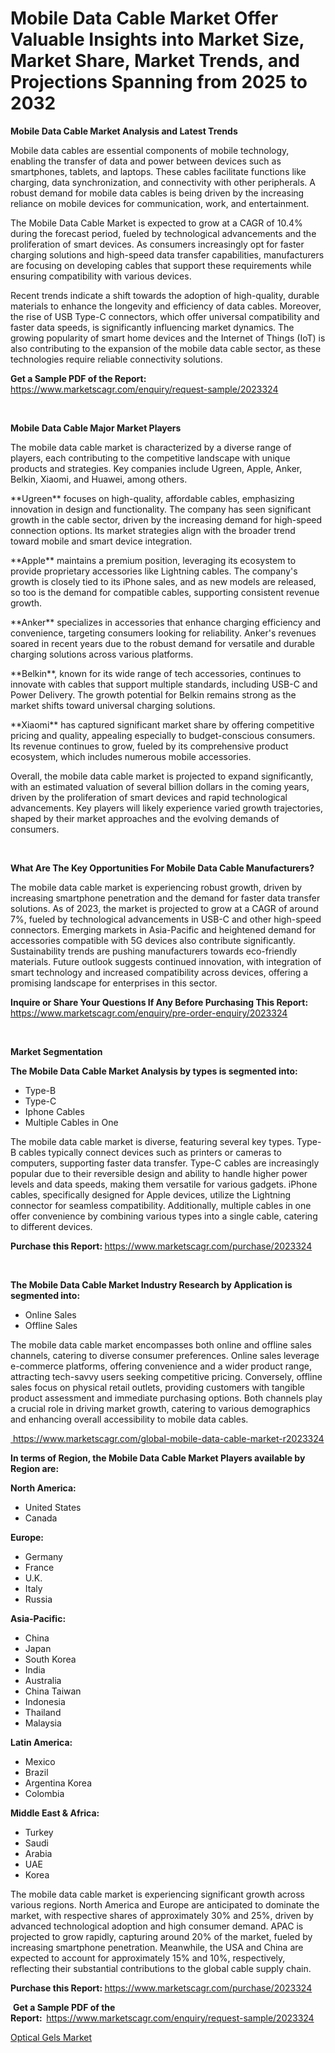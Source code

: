 <p><h1>Mobile Data Cable Market Offer Valuable Insights into Market Size, Market Share, Market Trends, and Projections Spanning from 2025 to 2032</h1></p><p><strong>Mobile Data Cable Market Analysis and Latest Trends</strong></p>
<p><p>Mobile data cables are essential components of mobile technology, enabling the transfer of data and power between devices such as smartphones, tablets, and laptops. These cables facilitate functions like charging, data synchronization, and connectivity with other peripherals. A robust demand for mobile data cables is being driven by the increasing reliance on mobile devices for communication, work, and entertainment.</p><p>The Mobile Data Cable Market is expected to grow at a CAGR of 10.4% during the forecast period, fueled by technological advancements and the proliferation of smart devices. As consumers increasingly opt for faster charging solutions and high-speed data transfer capabilities, manufacturers are focusing on developing cables that support these requirements while ensuring compatibility with various devices.</p><p>Recent trends indicate a shift towards the adoption of high-quality, durable materials to enhance the longevity and efficiency of data cables. Moreover, the rise of USB Type-C connectors, which offer universal compatibility and faster data speeds, is significantly influencing market dynamics. The growing popularity of smart home devices and the Internet of Things (IoT) is also contributing to the expansion of the mobile data cable sector, as these technologies require reliable connectivity solutions.</p></p>
<p><strong>Get a Sample PDF of the Report:&nbsp;</strong> <a href="https://www.marketscagr.com/enquiry/request-sample/2023324?utm_campaign=2110&utm_medium=2&utm_source=Github&utm_content=ia&utm_term=06042025&utm_id=mobile-data-cable">https://www.marketscagr.com/enquiry/request-sample/2023324</a></p>
<p>&nbsp;</p>
<p><strong>Mobile Data Cable Major Market Players</strong></p>
<p><p>The mobile data cable market is characterized by a diverse range of players, each contributing to the competitive landscape with unique products and strategies. Key companies include Ugreen, Apple, Anker, Belkin, Xiaomi, and Huawei, among others. </p><p>**Ugreen** focuses on high-quality, affordable cables, emphasizing innovation in design and functionality. The company has seen significant growth in the cable sector, driven by the increasing demand for high-speed connection options. Its market strategies align with the broader trend toward mobile and smart device integration.</p><p>**Apple** maintains a premium position, leveraging its ecosystem to provide proprietary accessories like Lightning cables. The company's growth is closely tied to its iPhone sales, and as new models are released, so too is the demand for compatible cables, supporting consistent revenue growth.</p><p>**Anker** specializes in accessories that enhance charging efficiency and convenience, targeting consumers looking for reliability. Anker's revenues soared in recent years due to the robust demand for versatile and durable charging solutions across various platforms.</p><p>**Belkin**, known for its wide range of tech accessories, continues to innovate with cables that support multiple standards, including USB-C and Power Delivery. The growth potential for Belkin remains strong as the market shifts toward universal charging solutions.</p><p>**Xiaomi** has captured significant market share by offering competitive pricing and quality, appealing especially to budget-conscious consumers. Its revenue continues to grow, fueled by its comprehensive product ecosystem, which includes numerous mobile accessories.</p><p>Overall, the mobile data cable market is projected to expand significantly, with an estimated valuation of several billion dollars in the coming years, driven by the proliferation of smart devices and rapid technological advancements. Key players will likely experience varied growth trajectories, shaped by their market approaches and the evolving demands of consumers.</p></p>
<p>&nbsp;</p>
<p><strong>What Are The Key Opportunities For Mobile Data Cable Manufacturers?</strong></p>
<p><p>The mobile data cable market is experiencing robust growth, driven by increasing smartphone penetration and the demand for faster data transfer solutions. As of 2023, the market is projected to grow at a CAGR of around 7%, fueled by technological advancements in USB-C and other high-speed connectors. Emerging markets in Asia-Pacific and heightened demand for accessories compatible with 5G devices also contribute significantly. Sustainability trends are pushing manufacturers towards eco-friendly materials. Future outlook suggests continued innovation, with integration of smart technology and increased compatibility across devices, offering a promising landscape for enterprises in this sector.</p></p>
<p><strong>Inquire or Share Your Questions If Any Before Purchasing This Report:</strong> <a href="https://www.marketscagr.com/enquiry/pre-order-enquiry/2023324?utm_campaign=2110&utm_medium=2&utm_source=Github&utm_content=ia&utm_term=06042025&utm_id=mobile-data-cable">https://www.marketscagr.com/enquiry/pre-order-enquiry/2023324</a></p>
<p>&nbsp;</p>
<p><strong>Market Segmentation</strong></p>
<p><strong>The Mobile Data Cable Market Analysis by types is segmented into:</strong></p>
<p><ul><li>Type-B</li><li>Type-C</li><li>Iphone Cables</li><li>Multiple Cables in One</li></ul></p>
<p><p>The mobile data cable market is diverse, featuring several key types. Type-B cables typically connect devices such as printers or cameras to computers, supporting faster data transfer. Type-C cables are increasingly popular due to their reversible design and ability to handle higher power levels and data speeds, making them versatile for various gadgets. iPhone cables, specifically designed for Apple devices, utilize the Lightning connector for seamless compatibility. Additionally, multiple cables in one offer convenience by combining various types into a single cable, catering to different devices.</p></p>
<p><strong>Purchase this Report:&nbsp;</strong><a href="https://www.marketscagr.com/purchase/2023324?utm_campaign=2110&utm_medium=2&utm_source=Github&utm_content=ia&utm_term=06042025&utm_id=mobile-data-cable">https://www.marketscagr.com/purchase/2023324</a></p>
<p>&nbsp;</p>
<p><strong>The Mobile Data Cable Market Industry Research by Application is segmented into:</strong></p>
<p><ul><li>Online Sales</li><li>Offline Sales</li></ul></p>
<p><p>The mobile data cable market encompasses both online and offline sales channels, catering to diverse consumer preferences. Online sales leverage e-commerce platforms, offering convenience and a wider product range, attracting tech-savvy users seeking competitive pricing. Conversely, offline sales focus on physical retail outlets, providing customers with tangible product assessment and immediate purchasing options. Both channels play a crucial role in driving market growth, catering to various demographics and enhancing overall accessibility to mobile data cables.</p></p>
<p><a href="https://www.marketscagr.com/global-mobile-data-cable-market-r2023324?utm_campaign=2110&utm_medium=2&utm_source=Github&utm_content=ia&utm_term=06042025&utm_id=mobile-data-cable">&nbsp;https://www.marketscagr.com/global-mobile-data-cable-market-r2023324</a></p>
<p><strong>In terms of Region, the Mobile Data Cable Market Players available by Region are:</strong></p>
<p>
    <p> <strong> North America: </strong>
        <ul>
            <li>United States</li>
            <li>Canada</li>
        </ul>
        </p> 
    <p> <strong> Europe: </strong>
        <ul>
            <li>Germany</li>
            <li>France</li>
            <li>U.K.</li>
            <li>Italy</li>
            <li>Russia</li>
        </ul>
        </p> 
    <p> <strong> Asia-Pacific: </strong>
        <ul>
            <li>China</li>
            <li>Japan</li>
            <li>South Korea</li>
            <li>India</li>
            <li>Australia</li>
            <li>China Taiwan</li>
            <li>Indonesia</li>
            <li>Thailand</li>
            <li>Malaysia</li>
        </ul>
        </p> 
    <p> <strong> Latin America: </strong>
        <ul>
            <li>Mexico</li>
            <li>Brazil</li>
            <li>Argentina Korea</li>
            <li>Colombia</li>
        </ul>
        </p> 
    <p> <strong> Middle East & Africa: </strong>
        <ul>
            <li>Turkey</li>
            <li>Saudi</li>
            <li>Arabia</li>
            <li>UAE</li>
            <li>Korea</li>
        </ul>
    </p>
    </p>
<p><p>The mobile data cable market is experiencing significant growth across various regions. North America and Europe are anticipated to dominate the market, with respective shares of approximately 30% and 25%, driven by advanced technological adoption and high consumer demand. APAC is projected to grow rapidly, capturing around 20% of the market, fueled by increasing smartphone penetration. Meanwhile, the USA and China are expected to account for approximately 15% and 10%, respectively, reflecting their substantial contributions to the global cable supply chain.</p></p>
<p><strong>Purchase this Report: </strong><a href="https://www.marketscagr.com/purchase/2023324?utm_campaign=2110&utm_medium=2&utm_source=Github&utm_content=ia&utm_term=06042025&utm_id=mobile-data-cable">https://www.marketscagr.com/purchase/2023324</a></p>
<p>&nbsp;<strong>Get a Sample PDF of the Report:&nbsp;&nbsp;</strong><a href="https://www.marketscagr.com/enquiry/request-sample/2023324?utm_campaign=2110&utm_medium=2&utm_source=Github&utm_content=ia&utm_term=06042025&utm_id=mobile-data-cable">https://www.marketscagr.com/enquiry/request-sample/2023324</a></p>
<p><strong></strong></p>
<p><p><a href="https://github.com/JakirUddin651/Market-Research-Report-List-2/blob/main/optical-gels-market.md?utm_campaign=2110&utm_medium=2&utm_source=Github&utm_content=ia&utm_term=06042025&utm_id=mobile-data-cable">Optical Gels Market</a></p></p>